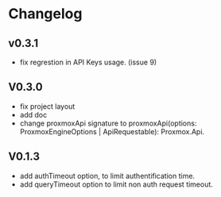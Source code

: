 # Changelog

## v0.3.1
 * fix regrestion in API Keys usage. (issue 9)

## V0.3.0
 * fix project layout
 * add doc
 * change proxmoxApi signature to proxmoxApi(options: ProxmoxEngineOptions | ApiRequestable): Proxmox.Api.

## V0.1.3
 * add authTimeout option, to limit authentification time.
 * add queryTimeout option to limit non auth request timeout.
